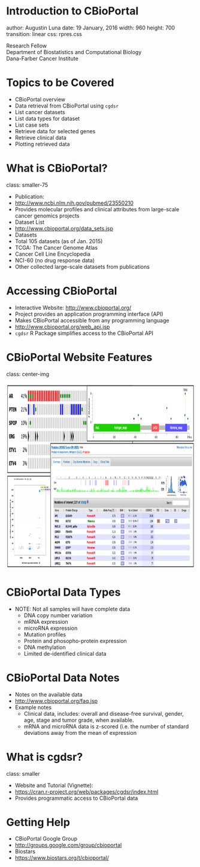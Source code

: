 
<script>
  (function(i,s,o,g,r,a,m){i['GoogleAnalyticsObject']=r;i[r]=i[r]||function(){
  (i[r].q=i[r].q||[]).push(arguments)},i[r].l=1*new Date();a=s.createElement(o),
  m=s.getElementsByTagName(o)[0];a.async=1;a.src=g;m.parentNode.insertBefore(a,m)
  })(window,document,'script','//www.google-analytics.com/analytics.js','ga');

  ga('create', 'UA-317478-17', 'auto');
  ga('send', 'pageview');

</script>


Introduction to CBioPortal
===
author: Augustin Luna
date: 19 January, 2016
width: 960
height: 700
transition: linear
css: rpres.css

<!-- NOTE: Styling and external images may be missing --> 

<p>Research Fellow
  <br/>
  Department of Biostatistics and Computational Biology
  <br/>
  Dana-Farber Cancer Institute
</p>
<div class="footer" style="display:none;"><img src="img/dfci_logo.gif" height="60px" width="330px" /></div>

Topics to be Covered
===
* CBioPortal overview
* Data retrieval from CBioPortal using `cgdsr`
 * List cancer datasets 
 * List data types for dataset
 * List case sets 
 * Retrieve data for selected genes
 * Retrieve clinical data
* Plotting retrieved data

What is CBioPortal?
===
class: smaller-75

* Publication: 
 * http://www.ncbi.nlm.nih.gov/pubmed/23550210
* Provides molecular profiles and clinical attributes from large-scale cancer genomics projects
* Dataset List
 * http://www.cbioportal.org/data_sets.jsp
* Datasets 
 * Total 105 datasets (as of Jan. 2015)
 * TCGA: The Cancer Genome Atlas
 * Cancer Cell Line Encyclopedia
 * NCI-60 (no drug response data)
 * Other collected large-scale datasets from publications

Accessing CBioPortal
===
* Interactive Website: http://www.cbioportal.org/
* Project provides an application programming interface (API) 
 * Makes CBioPortal accessible from any programming language
 * http://www.cbioportal.org/web_api.jsp
* `cgdsr` R Package simplifies access to the CBioPortal API 

CBioPortal Website Features
===
class: center-img
 
<img src="img/cbioportal_website.png" height="500px" />

CBioPortal Data Types
===
* NOTE: Not all samples will have complete data
  * DNA copy number variation
  * mRNA expression
  * microRNA expression
  * Mutation profiles
  * Protein and phosopho-protein expression
  * DNA methylation
  * Limited de-identified clinical data
 
CBioPortal Data Notes
===
* Notes on the available data
 * http://www.cbioportal.org/faq.jsp
* Example notes
  * Clinical data, includes: overall and disease-free survival, gender, age, stage and tumor grade, when available.
  * mRNA and microRNA data is z-scored (i.e. the number of standard deviations away from the mean of expression
   
What is cgdsr? 
===
class: smaller 

* Website and Tutorial (Vignette):
 * https://cran.r-project.org/web/packages/cgdsr/index.html
* Provides programmatic access to CBioPortal data
   
Getting Help
===
* CBioPortal Google Group
 * http://groups.google.com/group/cbioportal
* Biostars
 * https://www.biostars.org/t/cbioportal/
